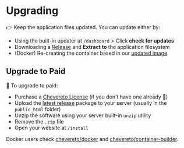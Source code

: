 # Upgrading

👉 Keep the application files updated. You can update either by:

* Using the built-in updater at `/dashboard` > Click **check for updates**
* Downloading a [Release](https://github.com/rodber/chevereto-free/releases) and **Extract to** the application filesystem
* (Docker) Re-creating the container based in our [updated image](https://github.com/rodber/chevereto-free/pkgs/container/chevereto-free)

## Upgrade to Paid

🤑 To upgrade to paid:

* Purchase a [Chevereto License](https://chevereto.com/pricing) (if you don't have one already 💖)
* Upload the [latest release](https://chevereto.com/panel/downloads) package to your server (usually in the `public_html` folder)
* Unzip the software using your server built-in `unzip` utility
* Remove the `.zip` file
* Open your website at `/install`

Docker users check [chevereto/docker](https://github.com/chevereto/docker) and [chevereto/container-builder](https://github.com/chevereto/container-builder).